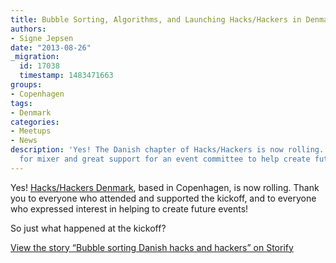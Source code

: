 ```yaml
---
title: Bubble Sorting, Algorithms, and Launching Hacks/Hackers in Denmark
authors:
- Signe Jepsen
date: "2013-08-26"
_migration:
  id: 17038
  timestamp: 1483471663
groups:
- Copenhagen
tags:
- Denmark
categories:
- Meetups
- News
description: 'Yes! The Danish chapter of Hacks/Hackers is now rolling. Huge support
  for mixer and great support for an event committee to help create future events. '
---
```


Yes! [Hacks/Hackers Denmark][1], based in Copenhagen, is now rolling. Thank you to everyone who attended and supported the kickoff, and to everyone who expressed interest in helping to create future events!

So just what happened at the kickoff?

<noscript>
  <a href="https://storify.com/signedamj/mixing-danish-hacks-and-hackers.html" target="_blank">View the story &#8220;Bubble sorting Danish hacks and hackers&#8221; on Storify</a>
</noscript>

 [1]: http://www.meetup.com/Hacks-Hackers-DK/